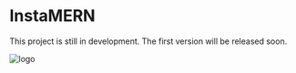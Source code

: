 # InstaMERN

This project is still in development. The first version will be released soon.

![logo](https://github.com/hsyntes/instamern/public/logo.png)
